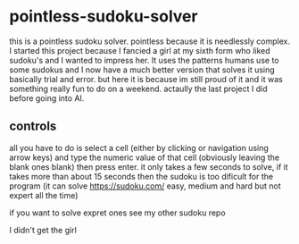 # pointless-sudoku-solver
this is a pointless sudoku solver. pointless because it is needlessly complex. I started this project because I fancied a girl at my sixth form who liked sudoku's and I wanted to impress her. It uses the patterns humans use to some sudokus and I now have a much better version that solves it using basically trial and error. but here it is because im still proud of it and it was something really fun to do on a weekend. actaully the last project I did before going into AI.


## controls
all you have to do is select a cell (either by clicking or navigation using arrow keys) and type the numeric value of that cell (obviously leaving the blank ones blank) then press enter. it only takes a few seconds to solve, if it takes more than about 15 seconds then the sudoku is too dificult for the program (it can solve https://sudoku.com/ easy, medium and hard but not expert all the time)

if you want to solve expret ones see my other sudoku repo

I didn't get the girl
